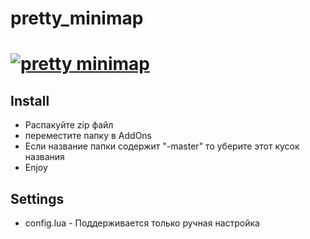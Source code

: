 # pretty_minimap
<h1 align="left">
  <a href="https://github.com/s0h2x/pretty_minimap"><img src="https://user-images.githubusercontent.com/33549022/192892515-3298df8d-d938-4ad4-b01d-f5ff1f3a4626.png" alt="pretty minimap"></a>
</h1>

## Install
- Распакуйте zip файл
- переместите папку в AddOns
- Если название папки содержит "-master" то уберите этот кусок названия
- Enjoy
## Settings
- config.lua - Поддерживается только ручная настройка
